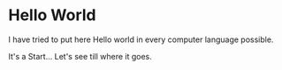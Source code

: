# Hello World


I have tried to put here Hello world in every computer language possible.

It's a Start... Let's see till where it goes.
